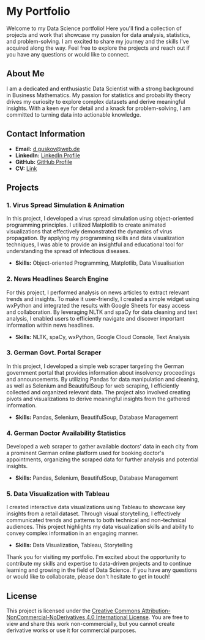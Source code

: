 # My Portfolio

Welcome to my Data Science portfolio! Here you'll find a collection of projects and work that showcase my passion for data analysis, statistics, and problem-solving. I am excited to share my journey and the skills I've acquired along the way. Feel free to explore the projects and reach out if you have any questions or would like to connect.

## About Me

I am a dedicated and enthusiastic Data Scientist with a strong background in Business Mathematics. My passion for statistics and probability theory drives my curiosity to explore complex datasets and derive meaningful insights. With a keen eye for detail and a knack for problem-solving, I am committed to turning data into actionable knowledge.

## Contact Information

- **Email:** [d.guskov@web.de](mailto:d.guskov@web.de)
- **LinkedIn:** [LinkedIn Profile](https://www.linkedin.com/in/dmitry-guskov)
- **GitHub:** [GitHub Profile](https://github.com/dvodka)
- **CV:** [Link](https://github.com/dvodka/portfolio_2023/blob/e9c8a0a981c66d84dc8736b268dd8b906c5f3a36/CV_2023.pdf)

## Projects

### 1. Virus Spread Simulation & Animation

In this project, I developed a virus spread simulation using object-oriented programming principles. I utilized Matplotlib to create animated visualizations that effectively demonstrated the dynamics of virus propagation. By applying my programming skills and data visualization techniques, I was able to provide an insightful and educational tool for understanding the spread of infectious diseases.

- **Skills:** Object-oriented Programming, Matplotlib, Data Visualisation

### 2. News Headlines Search Engine

For this project, I performed analysis on news articles to extract relevant trends and insights. To make it user-friendly, I created a simple widget using wxPython and integrated the results with Google Sheets for easy access and collaboration. By leveraging NLTK and spaCy for data cleaning and text analysis, I enabled users to efficiently navigate and discover important information within news headlines.

- **Skills:** NLTK, spaCy, wxPython, Google Cloud Console, Text Analysis

### 3. German Govt. Portal Scraper

In this project, I developed a simple web scraper targeting the German government portal that provides information about insolvency proceedings and announcements. By utilizing Pandas for data manipulation and cleaning, as well as Selenium and BeautifulSoup for web scraping, I efficiently collected and organized relevant data. The project also involved creating pivots and visualizations to derive meaningful insights from the gathered information.

- **Skills:** Pandas, Selenium, BeautifulSoup, Database Management

### 4. German Doctor Availability Statistics

Developed a web scraper to gather available doctors' data in each city from a prominent German online platform used for booking doctor's appointments, organizing the scraped data for further analysis and potential insights. 

- **Skills:** Pandas, Selenium, BeautifulSoup, Database Management

### 5. Data Visualization with Tableau

I created interactive data visualizations using Tableau to showcase key insights from a retail dataset. Through visual storytelling, I effectively communicated trends and patterns to both technical and non-technical audiences. This project highlights my data visualization skills and ability to convey complex information in an engaging manner.

- **Skills:** Data Visualization, Tableau, Storytelling

Thank you for visiting my portfolio. I'm excited about the opportunity to contribute my skills and expertise to data-driven projects and to continue learning and growing in the field of Data Science. If you have any questions or would like to collaborate, please don't hesitate to get in touch!

## License

This project is licensed under the [Creative Commons Attribution-NonCommercial-NoDerivatives 4.0 International License](https://creativecommons.org/licenses/by-nc-nd/4.0/). You are free to view and share this work non-commercially, but you cannot create derivative works or use it for commercial purposes.

